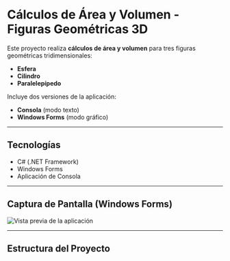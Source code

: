 # Cálculos de Área y Volumen - Figuras Geométricas 3D

Este proyecto realiza **cálculos de área y volumen** para tres figuras geométricas tridimensionales:

- **Esfera**  
- **Cilindro**  
- **Paralelepípedo**  

Incluye dos versiones de la aplicación:
- **Consola** (modo texto)
- **Windows Forms** (modo gráfico)

---

## Tecnologías

- C# (.NET Framework)
- Windows Forms
- Aplicación de Consola

---

## Captura de Pantalla (Windows Forms)

![Vista previa de la aplicación]([/ruta/a/tu/imagen.png](https://github.com/Arias1504/CalculosFigurasGeometricas/blob/2eeca18a6a44546ca4ebb7322c3d979d9189b247/Screenshot.png))  


---

## Estructura del Proyecto

